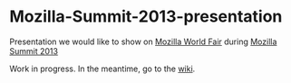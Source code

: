 Mozilla-Summit-2013-presentation
================================

Presentation we would like to show on [Mozilla World Fair] during [Mozilla Summit 2013]

Work in progress. In the meantime, go to the [wiki]. 


[wiki]: https://github.com/MozillaIsrael/Mozilla-Summit-2013-presentation/wiki
[Mozilla Summit 2013]: https://wiki.mozilla.org/Summit2013
[Mozilla World Fair]: https://wiki.mozilla.org/Summit2013/Experiences#Fairs

